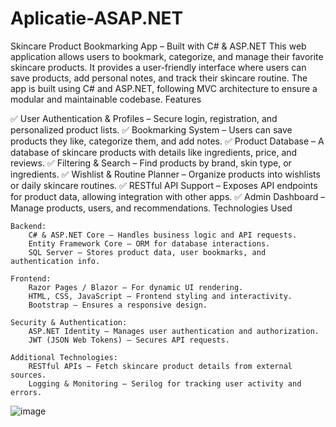# Aplicatie-ASAP.NET
Skincare Product Bookmarking App – Built with C# & ASP.NET
This web application allows users to bookmark, categorize, and manage their favorite skincare products. It provides a user-friendly interface where users can save products, add personal notes, and track their skincare routine. The app is built using C# and ASP.NET, following MVC architecture to ensure a modular and maintainable codebase.
Features

✅ User Authentication & Profiles – Secure login, registration, and personalized product lists.
✅ Bookmarking System – Users can save products they like, categorize them, and add notes.
✅ Product Database – A database of skincare products with details like ingredients, price, and reviews.
✅ Filtering & Search – Find products by brand, skin type, or ingredients.
✅ Wishlist & Routine Planner – Organize products into wishlists or daily skincare routines.
✅ RESTful API Support – Exposes API endpoints for product data, allowing integration with other apps.
✅ Admin Dashboard – Manage products, users, and recommendations.
Technologies Used

    Backend:
        C# & ASP.NET Core – Handles business logic and API requests.
        Entity Framework Core – ORM for database interactions.
        SQL Server – Stores product data, user bookmarks, and authentication info.

    Frontend:
        Razor Pages / Blazor – For dynamic UI rendering.
        HTML, CSS, JavaScript – Frontend styling and interactivity.
        Bootstrap – Ensures a responsive design.

    Security & Authentication:
        ASP.NET Identity – Manages user authentication and authorization.
        JWT (JSON Web Tokens) – Secures API requests.

    Additional Technologies:
        RESTful APIs – Fetch skincare product details from external sources.
        Logging & Monitoring – Serilog for tracking user activity and errors.
![image](https://github.com/user-attachments/assets/79b8aebf-89ad-4989-97df-65837580e350)

